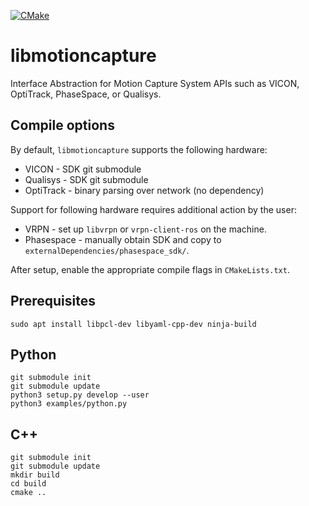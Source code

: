 [![CMake](https://github.com/USC-ACTLab/libmotioncapture/actions/workflows/cmake.yml/badge.svg?branch=master)](https://github.com/USC-ACTLab/libmotioncapture/actions/workflows/cmake.yml)

# libmotioncapture
Interface Abstraction for Motion Capture System APIs such as VICON, OptiTrack, PhaseSpace, or Qualisys.

## Compile options
By default, `libmotioncapture` supports the following hardware:

- VICON - SDK git submodule
- Qualisys - SDK git submodule
- OptiTrack - binary parsing over network (no dependency)

Support for following hardware requires additional action by the user:

- VRPN - set up `libvrpn` or `vrpn-client-ros` on the machine.
- Phasespace - manually obtain SDK and copy to `externalDependencies/phasespace_sdk/`.

After setup, enable the appropriate compile flags in `CMakeLists.txt`.

## Prerequisites

```
sudo apt install libpcl-dev libyaml-cpp-dev ninja-build
```

## Python

```
git submodule init
git submodule update
python3 setup.py develop --user
python3 examples/python.py
```

## C++

```
git submodule init
git submodule update
mkdir build
cd build
cmake ..
```